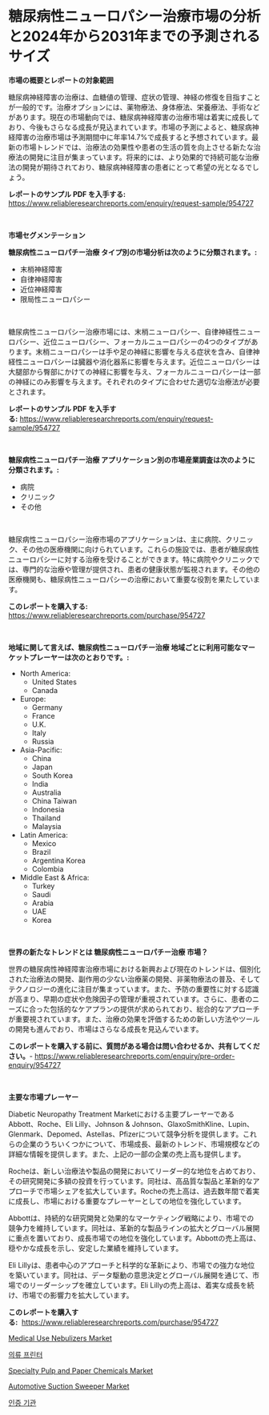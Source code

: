 <p><h1>糖尿病性ニューロパシー治療市場の分析と2024年から2031年までの予測されるサイズ</h1></p><p><strong>市場の概要とレポートの対象範囲</strong></p>
<p><p>糖尿病神経障害の治療は、血糖値の管理、症状の管理、神経の修復を目指すことが一般的です。治療オプションには、薬物療法、身体療法、栄養療法、手術などがあります。現在の市場動向では、糖尿病神経障害の治療市場は着実に成長しており、今後もさらなる成長が見込まれています。市場の予測によると、糖尿病神経障害の治療市場は予測期間中に年率14.7%で成長すると予想されています。最新の市場トレンドでは、治療法の効果性や患者の生活の質を向上させる新たな治療法の開発に注目が集まっています。将来的には、より効果的で持続可能な治療法の開発が期待されており、糖尿病神経障害の患者にとって希望の光となるでしょう。</p></p>
<p><strong>レポートのサンプル PDF を入手する:</strong> <a href="https://www.reliableresearchreports.com/enquiry/request-sample/954727">https://www.reliableresearchreports.com/enquiry/request-sample/954727</a></p>
<p>&nbsp;</p>
<p><strong>市場セグメンテーション</strong></p>
<p><strong>糖尿病性ニューロパチー治療 タイプ別の市場分析は次のように分類されます。:</strong></p>
<p><ul><li>末梢神経障害</li><li>自律神経障害</li><li>近位神経障害</li><li>限局性ニューロパシー</li></ul></p>
<p>&nbsp;</p>
<p><p>糖尿病性ニューロパシー治療市場には、末梢ニューロパシー、自律神経性ニューロパシー、近位ニューロパシー、フォーカルニューロパシーの4つのタイプがあります。末梢ニューロパシーは手や足の神経に影響を与える症状を含み、自律神経性ニューロパシーは臓器や消化器系に影響を与えます。近位ニューロパシーは大腿部から臀部にかけての神経に影響を与え、フォーカルニューロパシーは一部の神経にのみ影響を与えます。それぞれのタイプに合わせた適切な治療法が必要とされます。</p></p>
<p><strong>レポートのサンプル PDF を入手する:</strong>&nbsp;<a href="https://www.reliableresearchreports.com/enquiry/request-sample/954727">https://www.reliableresearchreports.com/enquiry/request-sample/954727</a></p>
<p>&nbsp;</p>
<p><strong> 糖尿病性ニューロパチー治療 アプリケーション別の市場産業調査は次のように分類されます。:</strong></p>
<p><ul><li>病院</li><li>クリニック</li><li>その他</li></ul></p>
<p>&nbsp;</p>
<p><p>糖尿病性ニューロパシー治療市場のアプリケーションは、主に病院、クリニック、その他の医療機関に向けられています。これらの施設では、患者が糖尿病性ニューロパシーに対する治療を受けることができます。特に病院やクリニックでは、専門的な治療や管理が提供され、患者の健康状態が監視されます。その他の医療機関も、糖尿病性ニューロパシーの治療において重要な役割を果たしています。</p></p>
<p><strong>このレポートを購入する:</strong>&nbsp; <a href="https://www.reliableresearchreports.com/purchase/954727">https://www.reliableresearchreports.com/purchase/954727</a></p>
<p>&nbsp;</p>
<p><strong>地域に関して言えば、糖尿病性ニューロパチー治療 地域ごとに利用可能なマーケットプレーヤーは次のとおりです。:</strong></p>
<p><ul>
    <li>
        North America:
        <ul>
            <li>United States</li>
            <li>Canada</li>
        </ul>
    </li>
    <li>
        Europe:
        <ul>
            <li>Germany</li>
            <li>France</li>
            <li>U.K.</li>
            <li>Italy</li>
            <li>Russia</li>
        </ul>
    </li>
    <li>
        Asia-Pacific:
        <ul>
            <li>China</li>
            <li>Japan</li>
            <li>South Korea</li>
            <li>India</li>
            <li>Australia</li>
            <li>China Taiwan</li>
            <li>Indonesia</li>
            <li>Thailand</li>
            <li>Malaysia</li>
        </ul>
    </li>
    <li>
        Latin America:
        <ul>
            <li>Mexico</li>
            <li>Brazil</li>
            <li>Argentina Korea</li>
            <li>Colombia</li>
        </ul>
    </li>
    <li>
        Middle East & Africa:
        <ul>
            <li>Turkey</li>
            <li>Saudi</li>
            <li>Arabia</li>
            <li>UAE</li>
            <li>Korea</li>
        </ul>
    </li>
    </ul></p>
<p>&nbsp;</p>
<p><strong>世界の新たなトレンドとは 糖尿病性ニューロパチー治療 市場？</strong></p>
<p><p>世界の糖尿病性神経障害治療市場における新興および現在のトレンドは、個別化された治療法の開発、副作用の少ない治療薬の開発、非薬物療法の普及、そしてテクノロジーの進化に注目が集まっています。また、予防の重要性に対する認識が高まり、早期の症状や危険因子の管理が重視されています。さらに、患者のニーズに合った包括的なケアプランの提供が求められており、総合的なアプローチが重要視されています。また、治療の効果を評価するための新しい方法やツールの開発も進んでおり、市場はさらなる成長を見込んでいます。</p></p>
<p><strong>このレポートを購入する前に、質問がある場合は問い合わせるか、共有してください。</strong>- <a href="https://www.reliableresearchreports.com/enquiry/pre-order-enquiry/954727">https://www.reliableresearchreports.com/enquiry/pre-order-enquiry/954727</a></p>
<p>&nbsp;</p>
<p><strong>主要な市場プレーヤー</strong></p>
<p><p>Diabetic Neuropathy Treatment Marketにおける主要プレーヤーであるAbbott、Roche、Eli Lilly、Johnson & Johnson、GlaxoSmithKline、Lupin、Glenmark、Depomed、Astellas、Pfizerについて競争分析を提供します。これらの企業のうちいくつかについて、市場成長、最新のトレンド、市場規模などの詳細な情報を提供します。また、上記の一部の企業の売上高も提供します。</p><p>Rocheは、新しい治療法や製品の開発においてリーダー的な地位を占めており、その研究開発に多額の投資を行っています。同社は、高品質な製品と革新的なアプローチで市場シェアを拡大しています。Rocheの売上高は、過去数年間で着実に成長し、市場における重要なプレーヤーとしての地位を強化しています。</p><p>Abbottは、持続的な研究開発と効果的なマーケティング戦略により、市場での競争力を維持しています。同社は、革新的な製品ラインの拡大とグローバル展開に重点を置いており、成長市場での地位を強化しています。Abbottの売上高は、穏やかな成長を示し、安定した業績を維持しています。</p><p>Eli Lillyは、患者中心のアプローチと科学的な革新により、市場での強力な地位を築いています。同社は、データ駆動の意思決定とグローバル展開を通じて、市場でのリーダーシップを確立しています。Eli Lillyの売上高は、着実な成長を続け、市場での影響力を拡大しています。</p></p>
<p><strong>このレポートを購入する:</strong>&nbsp;&nbsp;<a href="https://www.reliableresearchreports.com/purchase/954727">https://www.reliableresearchreports.com/purchase/954727</a></p>
<p><p><a href="https://lydian-appliance-61d.notion.site/Medical-Use-Nebulizers-Market-Research-Report-Forecasted-for-Period-from-2024-2031-by-Market-Type-9c08bb4711f946e2bd1836955161d3aa">Medical Use Nebulizers Market</a></p><p><a href="https://medium.com/@angelnienowdseej3e45z3p8c/%EC%9D%98%EB%A5%98-%ED%94%84%EB%A6%B0%ED%84%B0-%EC%8B%9C%EC%9E%A5-2031%EB%85%84%EA%B9%8C%EC%A7%80%EC%9D%98-%ED%8A%B8%EB%A0%8C%EB%93%9C-%EC%98%88%EC%B8%A1-%EB%B0%8F-%EA%B2%BD%EC%9F%81-%EB%B6%84%EC%84%9D-217abf2e5c01">의류 프린터</a></p><p><a href="https://view.publitas.com/reportprime-1/specialty-pulp-and-paper-chemicals-market-research-report-unlocks-analysis-on-the-market-financial-status-market-size-and-market-revenue-upto-2031/">Specialty Pulp and Paper Chemicals Market</a></p><p><a href="https://issuu.com/reportprime-2/docs/automotive-suction-sweeper-market-size-2030.pptx">Automotive Suction Sweeper Market</a></p><p><a href="https://github.com/sougarounis/Market-Research-Report-List-2/blob/main/5145678185222.md">인증 기관</a></p></p>